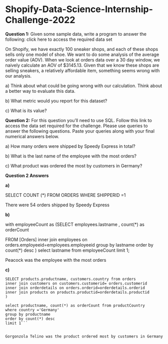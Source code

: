 # Shopify-Data-Science-Internship-Challenge-2022
**Question 1:** Given some sample data, write a program to answer the following: click here to access the required data set

On Shopify, we have exactly 100 sneaker shops, and each of these shops sells only one model of shoe. We want to do some analysis of the average order value (AOV). When we look at orders data over a 30 day window, we naively calculate an AOV of $3145.13. Given that we know these shops are selling sneakers, a relatively affordable item, something seems wrong with our analysis. 

a) Think about what could be going wrong with our calculation. Think about a better way to evaluate this data. 

b) What metric would you report for this dataset?

c) What is its value?

**Question 2:** For this question you’ll need to use SQL. Follow this link to access the data set required for the challenge. Please use queries to answer the following questions. Paste your queries along with your final numerical answers below.

a) How many orders were shipped by Speedy Express in total?

b) What is the last name of the employee with the most orders?

c) What product was ordered the most by customers in Germany?

**Question 2 Answers**


**a)** 

SELECT COUNT (*) FROM ORDERS WHERE SHIPPERID =1

There were 54 orders shipped by Speedy Express

**b)**

with employeeCount as
(SELECT  employees.lastname
, count(*) as orderCount

FROM [Orders]
inner join employees on orders.employeeid=employees.employeeid
group by lastname
order by count(*) desc
)
select lastname from employeeCount limit 1;

Peacock was the employee with the most orders

**c)**

```with productCountry as(
SELECT products.productname, customers.country from orders
inner join customers on customers.customerid= orders.customerid
inner join orderdetails on orders.orderid=orderdetails.orderid
inner join products on products.productid=orderdetails.productid
)

select productname, count(*) as orderCount from productCountry
where country ='Germany'
group by productname
order by count(*) desc
limit 1```


Gorgonzola Telino was the product ordered most by customers in Germany


